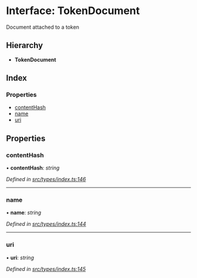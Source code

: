 # Interface: TokenDocument

Document attached to a token

## Hierarchy

* **TokenDocument**

## Index

### Properties

* [contentHash](types.tokendocument.md#contenthash)
* [name](types.tokendocument.md#name)
* [uri](types.tokendocument.md#uri)

## Properties

###  contentHash

• **contentHash**: *string*

*Defined in [src/types/index.ts:146](https://github.com/PolymathNetwork/polymesh-sdk/blob/6d34df1/src/types/index.ts#L146)*

___

###  name

• **name**: *string*

*Defined in [src/types/index.ts:144](https://github.com/PolymathNetwork/polymesh-sdk/blob/6d34df1/src/types/index.ts#L144)*

___

###  uri

• **uri**: *string*

*Defined in [src/types/index.ts:145](https://github.com/PolymathNetwork/polymesh-sdk/blob/6d34df1/src/types/index.ts#L145)*

